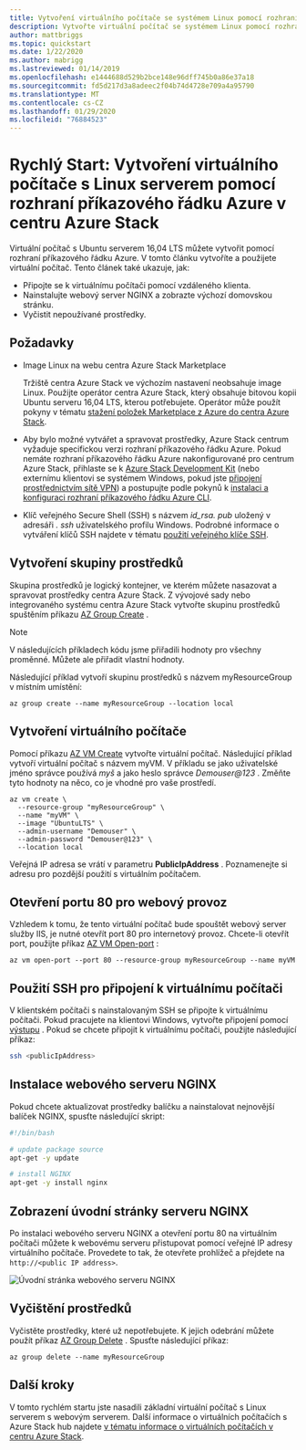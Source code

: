 ```yaml
---
title: Vytvoření virtuálního počítače se systémem Linux pomocí rozhraní příkazového řádku Azure v centru Azure Stack
description: Vytvořte virtuální počítač se systémem Linux pomocí rozhraní příkazového řádku Azure v centru Azure Stack.
author: mattbriggs
ms.topic: quickstart
ms.date: 1/22/2020
ms.author: mabrigg
ms.lastreviewed: 01/14/2019
ms.openlocfilehash: e1444688d529b2bce148e96dff745b0a86e37a18
ms.sourcegitcommit: fd5d217d3a8adeec2f04b74d4728e709a4a95790
ms.translationtype: MT
ms.contentlocale: cs-CZ
ms.lasthandoff: 01/29/2020
ms.locfileid: "76884523"
---
```

# <a name="quickstart-create-a-linux-server-vm-by-using-the-azure-cli-in-azure-stack-hub"></a>Rychlý Start: Vytvoření virtuálního počítače s Linux serverem pomocí rozhraní příkazového řádku Azure v centru Azure Stack

Virtuální počítač s Ubuntu serverem 16,04 LTS můžete vytvořit pomocí rozhraní příkazového řádku Azure. V tomto článku vytvoříte a použijete virtuální počítač. Tento článek také ukazuje, jak:

* Připojte se k virtuálnímu počítači pomocí vzdáleného klienta.
* Nainstalujte webový server NGINX a zobrazte výchozí domovskou stránku.
* Vyčistit nepoužívané prostředky.

## <a name="prerequisites"></a>Požadavky

* Image Linux na webu centra Azure Stack Marketplace

   Tržiště centra Azure Stack ve výchozím nastavení neobsahuje image Linux. Použijte operátor centra Azure Stack, který obsahuje bitovou kopii Ubuntu serveru 16,04 LTS, kterou potřebujete. Operátor může použít pokyny v tématu [stažení položek Marketplace z Azure do centra Azure Stack](../operator/azure-stack-download-azure-marketplace-item.md).

* Aby bylo možné vytvářet a spravovat prostředky, Azure Stack centrum vyžaduje specifickou verzi rozhraní příkazového řádku Azure. Pokud nemáte rozhraní příkazového řádku Azure nakonfigurované pro centrum Azure Stack, přihlaste se k [Azure Stack Development Kit](../asdk/asdk-connect.md#connect-to-azure-stack-using-rdp) (nebo externímu klientovi se systémem Windows, pokud jste [připojení prostřednictvím sítě VPN](../asdk/asdk-connect.md#connect-to-azure-stack-using-vpn)) a postupujte podle pokynů k [instalaci a konfiguraci rozhraní příkazového řádku Azure CLI](azure-stack-version-profiles-azurecli2.md).

* Klíč veřejného Secure Shell (SSH) s názvem *id_rsa. pub* uložený v adresáři *. ssh* uživatelského profilu Windows. Podrobné informace o vytváření klíčů SSH najdete v tématu [použití veřejného klíče SSH](azure-stack-dev-start-howto-ssh-public-key.md).

## <a name="create-a-resource-group"></a>Vytvoření skupiny prostředků

Skupina prostředků je logický kontejner, ve kterém můžete nasazovat a spravovat prostředky centra Azure Stack. Z vývojové sady nebo integrovaného systému centra Azure Stack vytvořte skupinu prostředků spuštěním příkazu [AZ Group Create](/cli/azure/group#az-group-create) .

> [!NOTE]
> V následujících příkladech kódu jsme přiřadili hodnoty pro všechny proměnné. Můžete ale přiřadit vlastní hodnoty.

Následující příklad vytvoří skupinu prostředků s názvem myResourceGroup v místním umístění: 

```cli
az group create --name myResourceGroup --location local
```

## <a name="create-a-virtual-machine"></a>Vytvoření virtuálního počítače

Pomocí příkazu [AZ VM Create](/cli/azure/vm#az-vm-create) vytvořte virtuální počítač. Následující příklad vytvoří virtuální počítač s názvem myVM. V příkladu se jako uživatelské jméno správce používá *myš* a jako heslo správce *Demouser@123* . Změňte tyto hodnoty na něco, co je vhodné pro vaše prostředí.

```cli
az vm create \
  --resource-group "myResourceGroup" \
  --name "myVM" \
  --image "UbuntuLTS" \
  --admin-username "Demouser" \
  --admin-password "Demouser@123" \
  --location local
```

Veřejná IP adresa se vrátí v parametru **PublicIpAddress** . Poznamenejte si adresu pro pozdější použití s virtuálním počítačem.

## <a name="open-port-80-for-web-traffic"></a>Otevření portu 80 pro webový provoz

Vzhledem k tomu, že tento virtuální počítač bude spouštět webový server služby IIS, je nutné otevřít port 80 pro internetový provoz. Chcete-li otevřít port, použijte příkaz [AZ VM Open-port](/cli/azure/vm) : 

```cli
az vm open-port --port 80 --resource-group myResourceGroup --name myVM
```

## <a name="use-ssh-to-connect-to-the-virtual-machine"></a>Použití SSH pro připojení k virtuálnímu počítači

V klientském počítači s nainstalovaným SSH se připojte k virtuálnímu počítači. Pokud pracujete na klientovi Windows, vytvořte připojení pomocí [výstupu](https://www.putty.org/) . Pokud se chcete připojit k virtuálnímu počítači, použijte následující příkaz:

```bash
ssh <publicIpAddress>
```

## <a name="install-the-nginx-web-server"></a>Instalace webového serveru NGINX

Pokud chcete aktualizovat prostředky balíčku a nainstalovat nejnovější balíček NGINX, spusťte následující skript:

```bash
#!/bin/bash

# update package source
apt-get -y update

# install NGINX
apt-get -y install nginx
```

## <a name="view-the-nginx-welcome-page"></a>Zobrazení úvodní stránky serveru NGINX

Po instalaci webového serveru NGINX a otevření portu 80 na virtuálním počítači můžete k webovému serveru přistupovat pomocí veřejné IP adresy virtuálního počítače. Provedete to tak, že otevřete prohlížeč a přejdete na ```http://<public IP address>```.

![Úvodní stránka webového serveru NGINX](./media/azure-stack-quick-create-vm-linux-cli/nginx.png)

## <a name="clean-up-resources"></a>Vyčištění prostředků

Vyčistěte prostředky, které už nepotřebujete. K jejich odebrání můžete použít příkaz [AZ Group Delete](/cli/azure/group#az-group-delete) . Spusťte následující příkaz:

```cli
az group delete --name myResourceGroup
```

## <a name="next-steps"></a>Další kroky

V tomto rychlém startu jste nasadili základní virtuální počítač s Linux serverem s webovým serverem. Další informace o virtuálních počítačích s Azure Stack hub najdete [v tématu informace o virtuálních počítačích v centru Azure Stack](azure-stack-vm-considerations.md).
